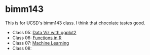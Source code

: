 # bimm143
This is for UCSD's bimm143 class. I think that chocolate tastes good.

- Class 05: [Data Viz with ggplot2](https://github.com/purblemontage/bimm143/blob/main/Class05/class05_render.md)
- Class 06: [Functions in R](https://github.com/purblemontage/bimm143/blob/main/Class06/class6.md)
- Class 07: [Machine Learning](https://github.com/purblemontage/bimm143/blob/main/class07/class07.md)
- Class 08: 
